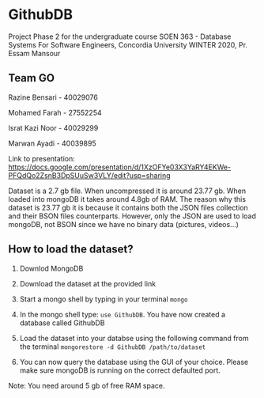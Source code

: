 # GithubDB
Project Phase 2 for the undergraduate course SOEN 363 - Database Systems For Software Engineers, Concordia University WINTER 2020, Pr. Essam Mansour

Team GO
 -
Razine Bensari - 40029076

Mohamed Farah - 27552254

Israt Kazi Noor - 40029299

Marwan Ayadi - 40039895

Link to presentation:
https://docs.google.com/presentation/d/1XzOFYe03X3YaRY4EKWe-PFQdQo2ZsnB3DpSUuSw3VLY/edit?usp=sharing

Dataset is a 2.7 gb file. When uncompressed it is around 23.77 gb. When loaded into mongoDB it takes around 4.8gb of RAM.
The reason why this dataset is 23.77 gb it is because it contains both the JSON files collection and their BSON files counterparts.
However, only the JSON are used to load mongoDB, not BSON since we have no binary data (pictures, videos...)

How to load the dataset?
-

1. Downlod MongoDB

2. Download the dataset at the provided link

3. Start a mongo shell by typing in your terminal 
`mongo`

4. In the mongo shell type:
`use GithubDB`. You have now created a database called GithubDB

5. Load the dataset into your databse using the following command from the terminal
`mongorestore -d GithubDB /path/to/dataset`

6. You can now query the database using the GUI of your choice. Please make sure mongoDB is running on the correct defaulted port.

Note: You need around 5 gb of free RAM space.
